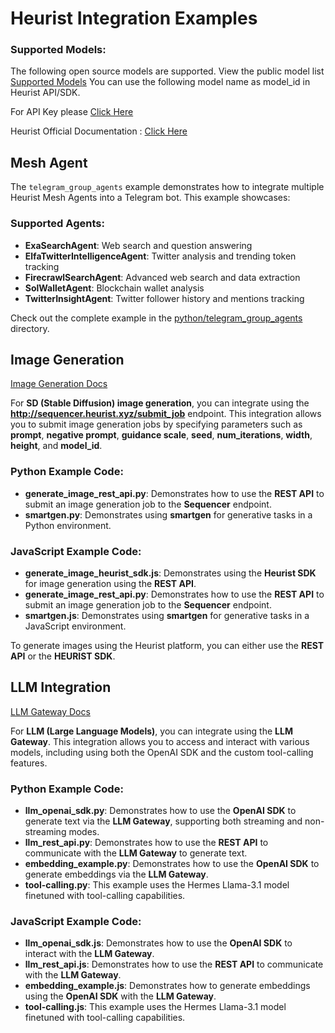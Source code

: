 # Heurist Integration Examples

### Supported Models:
The following open source models are supported. View the public model list [Supported Models](https://docs.heurist.ai/dev-guide/supported-models)
You can use the following model name as model_id in Heurist API/SDK.

For API Key please [Click Here](https://dev-api-form.heurist.ai/)

Heurist Official Documentation : [Click Here](https://docs.heurist.ai/introduction)

## Mesh Agent

The `telegram_group_agents` example demonstrates how to integrate multiple Heurist Mesh Agents into a Telegram bot. This example showcases:

### Supported Agents:
- **ExaSearchAgent**: Web search and question answering
- **ElfaTwitterIntelligenceAgent**: Twitter analysis and trending token tracking
- **FirecrawlSearchAgent**: Advanced web search and data extraction
- **SolWalletAgent**: Blockchain wallet analysis
- **TwitterInsightAgent**: Twitter follower history and mentions tracking


Check out the complete example in the [python/telegram_group_agents](python/telegram_group_agents) directory.


## Image Generation

[Image Generation Docs](https://docs.heurist.ai/dev-guide/image-generation/introduction)

For **SD (Stable Diffusion) image generation**, you can integrate using the **http://sequencer.heurist.xyz/submit_job** endpoint. This integration allows you to submit image generation jobs by specifying parameters such as **prompt**, **negative prompt**, **guidance scale**, **seed**, **num_iterations**, **width**, **height**, and **model_id**.


### Python Example Code:
- **generate_image_rest_api.py**: Demonstrates how to use the **REST API** to submit an image generation job to the **Sequencer** endpoint.
- **smartgen.py**: Demonstrates using **smartgen** for generative tasks in a Python environment.

### JavaScript Example Code:
- **generate_image_heurist_sdk.js**: Demonstrates using the **Heurist SDK** for image generation using the **REST API**.
- **generate_image_rest_api.py**: Demonstrates how to use the **REST API** to submit an image generation job to the **Sequencer** endpoint.
- **smartgen.js**: Demonstrates using **smartgen** for generative tasks in a JavaScript environment.

To generate images using the Heurist platform, you can either use the **REST API** or the **HEURIST SDK**.

## LLM Integration

[LLM Gateway Docs](https://docs.heurist.ai/dev-guide/llm-gateway/introduction)

For **LLM (Large Language Models)**, you can integrate using the **LLM Gateway**. This integration allows you to access and interact with various models, including using both the OpenAI SDK and the custom tool-calling features.

### Python Example Code:
- **llm_openai_sdk.py**: Demonstrates how to use the **OpenAI SDK** to generate text via the **LLM Gateway**, supporting both streaming and non-streaming modes.
- **llm_rest_api.py**: Demonstrates how to use the **REST API** to communicate with the **LLM Gateway** to generate text.
- **embedding_example.py**: Demonstrates how to use the **OpenAI SDK** to generate embeddings via the **LLM Gateway**.
- **tool-calling.py**: This example uses the Hermes Llama-3.1 model finetuned with tool-calling capabilities.




### JavaScript Example Code:
- **llm_openai_sdk.js**: Demonstrates how to use the **OpenAI SDK** to interact with the **LLM Gateway**.
- **llm_rest_api.js**: Demonstrates how to use the **REST API** to communicate with the **LLM Gateway**.
- **embedding_example.js**: Demonstrates how to generate embeddings using the **OpenAI SDK** with the **LLM Gateway**.
- **tool-calling.js**: This example uses the Hermes Llama-3.1 model finetuned with tool-calling capabilities.
